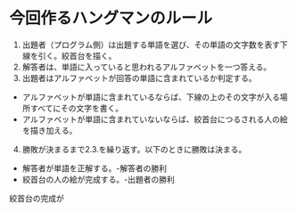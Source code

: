 # 今回作るハングマンのルール  
1. 出題者（プログラム側）は出題する単語を選び、その単語の文字数を表す下線を引く。絞首台を描く。 
2. 解答者は、単語に入っていると思われるアルファベットを一つ答える。  
3. 出題者はアルファベットが回答の単語に含まれているか判定する。  
- アルファベットが単語に含まれているならば、下線の上のその文字が入る場所すべてにその文字を書く。  
- アルファベットが単語に含まれていないならば、絞首台につるされる人の絵を描き加える。  
4. 勝敗が決まるまで2.3.を繰り返す。以下のときに勝敗は決まる。  
- 解答者が単語を正解する。-解答者の勝利  
- 絞首台の人の絵が完成する。-出題者の勝利  
  
絞首台の完成が